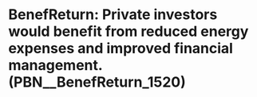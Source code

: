 # BenefReturn: __Private investors would benefit from reduced energy expenses and improved financial management.__ (PBN__BenefReturn_1520)

